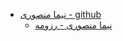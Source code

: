 + [نیما منصوری - github](https://github.com/nima212)  
  - [نیما منصوری - رزومه](https://nima212.github.io/)
